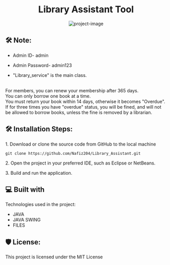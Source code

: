 <h1 align="center" id="title">Library Assistant Tool</h1>

<p align="center"><img src="https://socialify.git.ci/Nafiz204/Library_Assistant_Tool/image?issues=1&amp;language=1&amp;name=1&amp;owner=1&amp;pulls=1&amp;stargazers=1&amp;theme=Light" alt="project-image"></p>

<h2>🛠️ Note:</h2>

* Admin ID- admin<br>
* Admin Password- admin123<br>

* "Library_service" is the main class. <br> <br>

For members, you can renew your membership after 365 days.<br>
You can only borrow one book at a time.<br>
You must return your book within 14 days, otherwise it becomes "Overdue".<br>
If for three times you have "overdue" status, you will be fined, and will not be allowed to borrow books, unless the fine is removed by a librarian.<br>


<h2>🛠️ Installation Steps:</h2>

<p>1. Download or clone the source code from GitHub to the local machine</p>

```
git clone https://github.com/Nafiz204/Library_Assistant.git
```
<p>2. Open the project in your preferred IDE, such as Eclipse or NetBeans.<br>
<p>3. Build and run the application.<br>
  
  
<h2>💻 Built with</h2>

Technologies used in the project:

*   JAVA
*   JAVA SWING
*   FILES

<h2>🛡️ License:</h2>

This project is licensed under the MIT License
